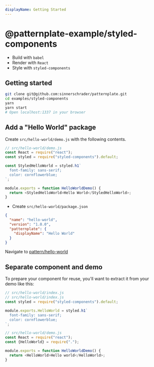 ```yaml
---
displayName: Getting Started
---
```


# @patternplate-example/styled-components

* Build with `babel`
* Render with `React`
* Style with `styled-components`

## Getting started

```bash
git clone git@github.com:sinnerschrader/patternplate.git
cd examples/styled-components
yarn
yarn start
# Open localhost:1337 in your browser
```

## Add a "Hello World" package

Create `src/hello-world/demo.js` with the
following contents. 

```js
// src/hello-world/demo.js
const React = require("react");
const styled = require("styled-components").default;

const StyledHelloWorld = styled.h1`
  font-family: sans-serif;
  color: cornflowerblue;
`;

module.exports = function HelloWorldDemo() {
  return <StyledHelloWorld>Hello World</StyledHelloWorld>;
}
```

* Create `src/hello-world/package.json`

```json
{
  "name": "hello-world",
  "version": "1.0.0",
  "patternplate": {
    "displayName": "Hello World"
  } 
}
```

Navigate to [pattern/hello-world](http://localhost:1337/pattern/hello-world)


## Separate component and demo

To prepare your component for reuse, you'll want to extract it from your demo like this:


```js
// src/hello-world/index.js
// src/hello-world/index.js
const styled = require("styled-components").default;

module.exports.HelloWorld = styled.h1`
  font-family: sans-serif;
  color: cornflowerblue;
`;
```

```js
// src/hello-world/demo.js
const React = require("react");
const {HelloWorld} = require(".");

module.exports = function HelloWorldDemo() {
  return <HelloWorld>Hello world</HelloWorld>;
}
```
